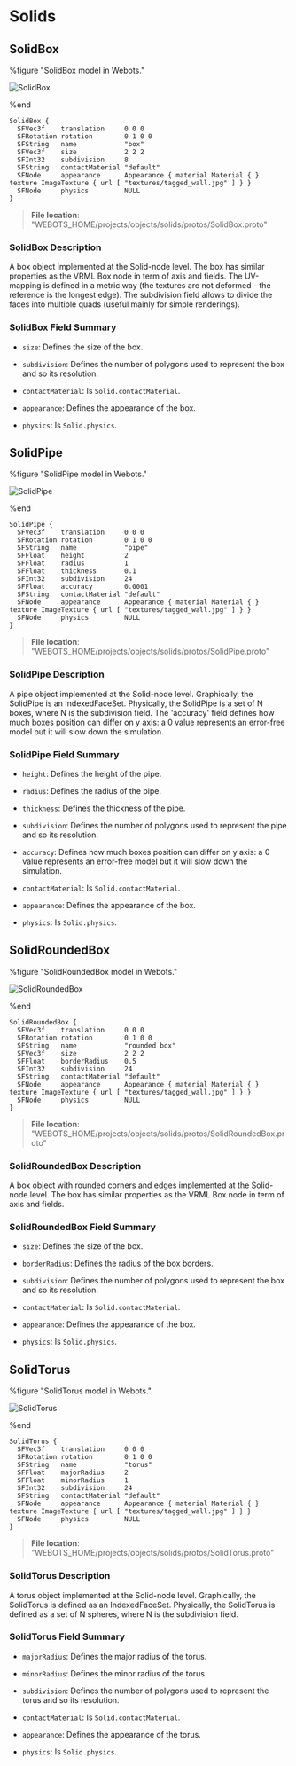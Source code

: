 # Solids

## SolidBox

%figure "SolidBox model in Webots."

![SolidBox](images/objects/solids/SolidBox/model.png)

%end

```
SolidBox {
  SFVec3f    translation     0 0 0
  SFRotation rotation        0 1 0 0
  SFString   name            "box"
  SFVec3f    size            2 2 2                                                                                             
  SFInt32    subdivision     8                                                                                                 
  SFString   contactMaterial "default"                                                                                         
  SFNode     appearance      Appearance { material Material { } texture ImageTexture { url [ "textures/tagged_wall.jpg" ] } }  
  SFNode     physics         NULL                                                                                              
}
```

> **File location**: "WEBOTS\_HOME/projects/objects/solids/protos/SolidBox.proto"

### SolidBox Description

A box object implemented at the Solid-node level.
The box has similar properties as the VRML Box node in term of axis and fields.
The UV-mapping is defined in a metric way (the textures are not deformed - the reference is the longest edge).
The subdivision field allows to divide the faces into multiple quads (useful mainly for simple renderings).

### SolidBox Field Summary

- `size`: Defines the size of the box.

- `subdivision`: Defines the number of polygons used to represent the box and so its resolution.

- `contactMaterial`: Is `Solid.contactMaterial`.

- `appearance`: Defines the appearance of the box.

- `physics`: Is `Solid.physics`.

## SolidPipe

%figure "SolidPipe model in Webots."

![SolidPipe](images/objects/solids/SolidPipe/model.png)

%end

```
SolidPipe {
  SFVec3f    translation     0 0 0
  SFRotation rotation        0 1 0 0
  SFString   name            "pipe"
  SFFloat    height          2                                                                                                 
  SFFloat    radius          1                                                                                                 
  SFFloat    thickness       0.1                                                                                               
  SFInt32    subdivision     24                                                                                                
  SFFloat    accuracy        0.0001                                                                                            
  SFString   contactMaterial "default"                                                                                         
  SFNode     appearance      Appearance { material Material { } texture ImageTexture { url [ "textures/tagged_wall.jpg" ] } }  
  SFNode     physics         NULL                                                                                              
}
```

> **File location**: "WEBOTS\_HOME/projects/objects/solids/protos/SolidPipe.proto"

### SolidPipe Description

A pipe object implemented at the Solid-node level.
Graphically, the SolidPipe is an IndexedFaceSet.
Physically, the SolidPipe is a set of N boxes, where N is the subdivision field.
The 'accuracy' field defines how much boxes position can differ on y axis: a 0 value represents an error-free model but it will slow down the simulation.

### SolidPipe Field Summary

- `height`: Defines the height of the pipe.

- `radius`: Defines the radius of the pipe.

- `thickness`: Defines the thickness of the pipe.

- `subdivision`: Defines the number of polygons used to represent the pipe and so its resolution.

- `accuracy`: Defines how much boxes position can differ on y axis: a 0 value represents an error-free model but it will slow down the simulation.

- `contactMaterial`: Is `Solid.contactMaterial`.

- `appearance`: Defines the appearance of the box.

- `physics`: Is `Solid.physics`.

## SolidRoundedBox

%figure "SolidRoundedBox model in Webots."

![SolidRoundedBox](images/objects/solids/SolidRoundedBox/model.png)

%end

```
SolidRoundedBox {
  SFVec3f    translation     0 0 0
  SFRotation rotation        0 1 0 0
  SFString   name            "rounded box"
  SFVec3f    size            2 2 2                                                                                             
  SFFloat    borderRadius    0.5                                                                                               
  SFInt32    subdivision     24                                                                                                
  SFString   contactMaterial "default"                                                                                         
  SFNode     appearance      Appearance { material Material { } texture ImageTexture { url [ "textures/tagged_wall.jpg" ] } }  
  SFNode     physics         NULL                                                                                              
}
```

> **File location**: "WEBOTS\_HOME/projects/objects/solids/protos/SolidRoundedBox.proto"

### SolidRoundedBox Description

A box object with rounded corners and edges implemented at the Solid-node level.
The box has similar properties as the VRML Box node in term of axis and fields.

### SolidRoundedBox Field Summary

- `size`: Defines the size of the box.

- `borderRadius`: Defines the radius of the box borders.

- `subdivision`: Defines the number of polygons used to represent the box and so its resolution.

- `contactMaterial`: Is `Solid.contactMaterial`.

- `appearance`: Defines the appearance of the box.

- `physics`: Is `Solid.physics`.

## SolidTorus

%figure "SolidTorus model in Webots."

![SolidTorus](images/objects/solids/SolidTorus/model.png)

%end

```
SolidTorus {
  SFVec3f    translation     0 0 0
  SFRotation rotation        0 1 0 0
  SFString   name            "torus"
  SFFloat    majorRadius     2                                                                                                 
  SFFloat    minorRadius     1                                                                                                 
  SFInt32    subdivision     24                                                                                                
  SFString   contactMaterial "default"                                                                                         
  SFNode     appearance      Appearance { material Material { } texture ImageTexture { url [ "textures/tagged_wall.jpg" ] } }  
  SFNode     physics         NULL                                                                                              
}
```

> **File location**: "WEBOTS\_HOME/projects/objects/solids/protos/SolidTorus.proto"

### SolidTorus Description

A torus object implemented at the Solid-node level.
Graphically, the SolidTorus is defined as an IndexedFaceSet.
Physically, the SolidTorus is defined as a set of N spheres, where N is the subdivision field.

### SolidTorus Field Summary

- `majorRadius`: Defines the major radius of the torus.

- `minorRadius`: Defines the minor radius of the torus.

- `subdivision`: Defines the number of polygons used to represent the torus and so its resolution.

- `contactMaterial`: Is `Solid.contactMaterial`.

- `appearance`: Defines the appearance of the torus.

- `physics`: Is `Solid.physics`.

